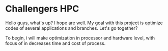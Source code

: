 # Challengers HPC
Hello guys, what's up? I hope are well. 
My goal with this project is optimize codes of several applications and branches. Let's go together?

To begin, i will make optimization in processor and hardware level, with focus of in decreases time and cost of process.

